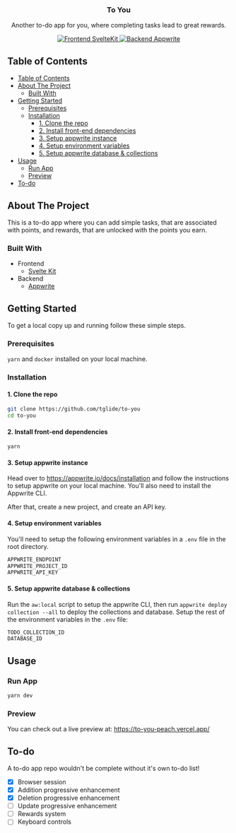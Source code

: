 <p align="center">
  <h3 align="center">To You</h3> <!-- EDIT -->
  <p align="center">
    Another to-do app for you, where completing tasks lead to great rewards.
  </p>
  <!-- EDIT: Head over to https://shields.io/ to generate some beautiful shields! -->
  <p align="center">
  <a href="https://kit.svelte.dev/">
      <img src="https://img.shields.io/badge/Frontend-SvelteKit-%23FF3E00?style=for-the-badge&logo=svelte" alt="Frontend SvelteKit">
    </a>
    <a href="https://appwrite.io/">
      <img src="https://img.shields.io/badge/Backend-Appwrite-%23F02E65?style=for-the-badge&logo=appwrite" alt="Backend Appwrite">
    </a>
  </p>
</p>

<!-- EDIT: TABLE OF CONTENTS -->

## Table of Contents

- [Table of Contents](#table-of-contents)
- [About The Project](#about-the-project)
  - [Built With](#built-with)
- [Getting Started](#getting-started)
  - [Prerequisites](#prerequisites)
  - [Installation](#installation)
    - [1. Clone the repo](#1-clone-the-repo)
    - [2. Install front-end dependencies](#2-install-front-end-dependencies)
    - [3. Setup appwrite instance](#3-setup-appwrite-instance)
    - [4. Setup environment variables](#4-setup-environment-variables)
    - [5. Setup appwrite database & collections](#5-setup-appwrite-database--collections)
- [Usage](#usage)
  - [Run App](#run-app)
  - [Preview](#preview)
- [To-do](#to-do)

## About The Project

This is a to-do app where you can add simple tasks, that are associated with points, and rewards, that are unlocked with the points you earn.

### Built With

<!-- EDIT -->
- Frontend
  - [Svelte Kit](https://kit.svelte.dev/) 
- Backend
  - [Appwrite](https://appwrite.io/)

## Getting Started

To get a local copy up and running follow these simple steps.

### Prerequisites

`yarn` and `docker` installed on your local machine.

### Installation

#### 1. Clone the repo

```sh
git clone https://github.com/tglide/to-you
cd to-you
```

#### 2. Install front-end dependencies

```sh
yarn
```

#### 3. Setup appwrite instance

Head over to https://appwrite.io/docs/installation and follow the instructions to setup appwrite on your local machine.
You'll also need to install the Appwrite CLI.

After that, create a new project, and create an API key.

#### 4. Setup environment variables

You'll need to setup the following environment variables in a `.env` file in the root directory.

```sh
APPWRITE_ENDPOINT
APPWRITE_PROJECT_ID
APPWRITE_API_KEY
```

#### 5. Setup appwrite database & collections

Run the `aw:local` script to setup the appwrite CLI, then run `appwrite deploy collection --all` to deploy the collections and database.
Setup the rest of the environment variables in the `.env` file:

```sh
TODO_COLLECTION_ID
DATABASE_ID
```

## Usage

### Run App

```sh
yarn dev
```

### Preview

You can check out a live preview at: https://to-you-peach.vercel.app/

## To-do
A to-do app repo wouldn't be complete without it's own to-do list!

- [X] Browser session
- [X] Addition progressive enhancement
- [X] Deletion progressive enhancement
- [ ] Update progressive enhancement
- [ ] Rewards system
- [ ] Keyboard controls
